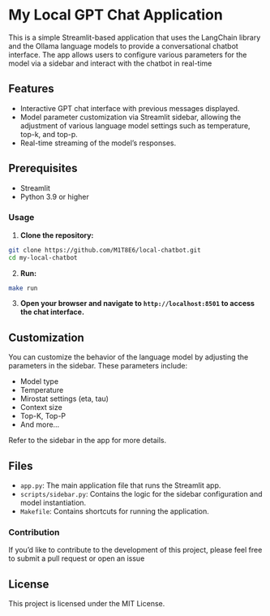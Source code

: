 # My Local GPT Chat Application

This is a simple Streamlit-based application that uses the LangChain library and the Ollama language models to provide a conversational chatbot interface. The app allows users to configure various parameters for the model via a sidebar and interact with the chatbot in real-time

## Features

* Interactive GPT chat interface with previous messages displayed.
* Model parameter customization via Streamlit sidebar, allowing the adjustment of various language model settings such as temperature, top-k, and top-p.
* Real-time streaming of the model’s responses.

## Prerequisites
* Streamlit
* Python 3.9 or higher

### Usage

1.	**Clone the repository:**
```bash
git clone https://github.com/M1T8E6/local-chatbot.git
cd my-local-chatbot
```

2.	**Run:**
```bash
make run
```

3. **Open your browser and navigate to ```http://localhost:8501``` to access the chat interface.**

## Customization

You can customize the behavior of the language model by adjusting the parameters in the sidebar. These parameters include:

* Model type
* Temperature
* Mirostat settings (eta, tau)
* Context size
* Top-K, Top-P
* And more…

Refer to the sidebar in the app for more details.

## Files

* ```app.py```: The main application file that runs the Streamlit app.
* ```scripts/sidebar.py```: Contains the logic for the sidebar configuration and model instantiation.
* ```Makefile```: Contains shortcuts for running the application.

### Contribution
If you’d like to contribute to the development of this project, please feel free to submit a pull request or open an issue

## License

This project is licensed under the MIT License.
